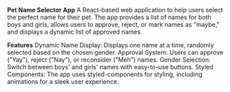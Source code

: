 **Pet Name Selector App**
A React-based web application to help users select the perfect name for their pet. The app provides a list of names for both boys and girls, allows users to approve, reject, or mark names as "maybe," and displays a dynamic list of approved names.

**Features**
Dynamic Name Display: Displays one name at a time, randomly selected based on the chosen gender.
Approval System: Users can approve ("Yay"), reject ("Nay"), or reconsider ("Meh") names.
Gender Selection: Switch between boys' and girls' names with easy-to-use buttons.
Styled Components: The app uses styled-components for styling, including animations for a sleek user experience.
